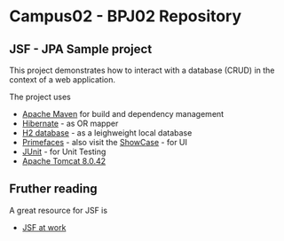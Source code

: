 # Campus02 - BPJ02 Repository

## JSF - JPA Sample project

This project demonstrates how to interact with a database (CRUD) in the context of a web application.

The project uses
* [Apache Maven](https://maven.apache.org/) for build and dependency management
* [Hibernate](http://www.hibernate.org) - as OR mapper
* [H2 database](http://www.h2database.com) - as a leighweight local database
* [Primefaces](http://www.primefaces.org) - also visit the [ShowCase](https://www.primefaces.org/showcase/) - for UI
* [JUnit](http://junit.org) - for Unit Testing
* [Apache Tomcat 8.0.42](https://tomcat.apache.org/download-80.cgi)

## Fruther reading

A great resource for JSF is
* [JSF at work](http://jsfatwork.irian.at/book_de/introduction.html)
